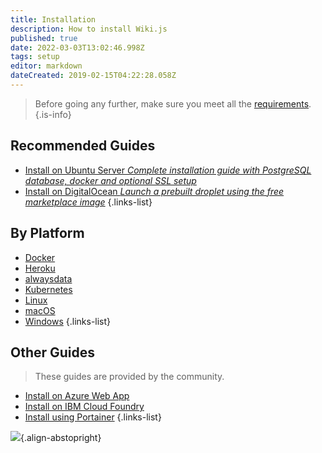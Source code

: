 ```yaml
---
title: Installation
description: How to install Wiki.js
published: true
date: 2022-03-03T13:02:46.998Z
tags: setup
editor: markdown
dateCreated: 2019-02-15T04:22:28.058Z
---
```


> Before going any further, make sure you meet all the [requirements](/install/requirements).
{.is-info}

## Recommended Guides
- [Install on Ubuntu Server *Complete installation guide with PostgreSQL database, docker and optional SSL setup*](/install/ubuntu)
- [Install on DigitalOcean *Launch a prebuilt droplet using the free marketplace image*](/install/digitalocean)
{.links-list}

## By Platform
- [Docker](/install/docker)
- [Heroku](/install/heroku)
- [alwaysdata](/install/alwaysdata)
- [Kubernetes](/install/kubernetes)
- [Linux](/install/linux)
- [macOS](/install/macos)
- [Windows](/install/windows)
{.links-list}

## Other Guides
> These guides are provided by the community.
<!-- - [Install on AWS EC2 *using the free Marketplace Image*](/install/aws) -->
- [Install on Azure Web App](/install/azurewebapp)
- [Install on IBM Cloud Foundry](https://github.com/Requarks/wiki-ibm-cloud-foundry)
- [Install using Portainer](/install/portainer)
{.links-list}

![](https://a.icons8.com/ajlQdsfa/FZhYWV/svg.svg){.align-abstopright}
